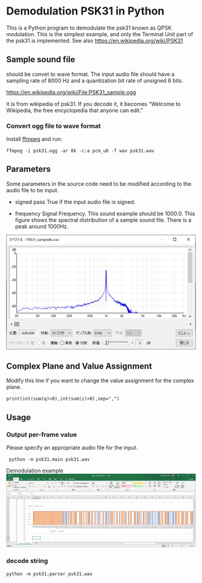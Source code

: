# Demodulation PSK31 in Python

This is a Python program to demodulate the psk31 known as QPSK modulation.
This is the simplest example, and only the Terminal Unit part of the psk31 is implemented. See also https://en.wikipedia.org/wiki/PSK31


## Sample sound file

should be convet to wave format.
The input audio file should have a sampling rate of 8000 Hz and a quantization bit rate of unsigned 8 bits.<p>
https://en.wikipedia.org/wiki/File:PSK31_sample.ogg<p>
it is from wikipedia of psk31. If you decode it, it becomes "Welcome to Wikipedia, the free encyclopedia that anyone can edit."

### Convert ogg file to wave format

Install [ffmpeg](https://www.ffmpeg.org/) and run:

~~~
ffmpeg -i psk31.ogg -ar 8k -c:a pcm_u8 -f wav psk31.wav
~~~

## Parameters
Some parameters in the source code need to be modified according to the audio file to be input.

- signed
pass True if the input audio file is signed.

- frequency
Signal Frequency. This sound example should be 1000.0.
This figure shows the spectral distribution of a sample sound file. There is a peak around 1000Hz.

![](2021-07-17.png)

## Complex Plane and Value Assignment
Modify this line if you want to change the value assignment for the complex plane.
~~~
print(int(sum(q)>0),int(sum(i)>0),sep=",")
~~~

## Usage

### Output per-frame value

Please specify an appropriate audio file for the input.
~~~
 python -m psk31.main psk31.wav
~~~
Demodulation example
![](2021-07-16.png)

### decode string

```
python -m psk31.parser psk31.wav
```

